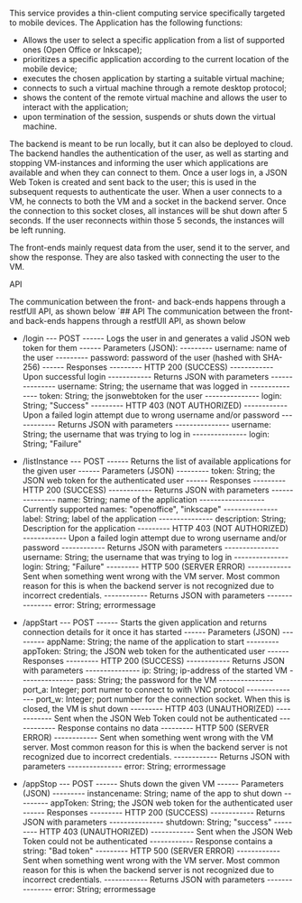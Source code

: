 This service provides a thin-client computing service specifically targeted to mobile devices. 
The Application has the following functions:
* Allows the user to select a specific application from a list of supported ones (Open Office or Inkscape);
* prioritizes a specific application according to the current location of the mobile device;
* executes the chosen application by starting a suitable virtual machine;
* connects to such a virtual machine through a remote desktop protocol;
* shows the content of the remote virtual machine and allows the user to interact with the application;
* upon termination of the session, suspends or shuts down the virtual machine.

The backend is meant to be run locally, but it can also be deployed to cloud. The backend handles the authentication
of the user, as well as starting and stopping VM-instances and informing the user which applications are available
and when they can connect to them. Once a user logs in, a JSON Web Token is created and sent back to the user; this is
used in the subsequent requests to authenticate the user.
When a user connects to a VM, he connects to both the VM and a socket in the backend server. Once the connection to this
socket closes, all instances will be shut down after 5 seconds. If the user reconnects within those 5 seconds, the instances
will be left running.

The front-ends mainly request data from the user, send it to the server, and show the response. They are also
tasked with connecting the user to the VM.

API

The communication between the front- and back-ends happens through a restfUll API, as shown below
´## API
The communication between the front- and back-ends happens through a restfUll API, as shown below

* /login
--- POST
------ Logs the user in and generates a valid JSON web token for them
------ Parameters (JSON):
--------- username: name of the user
--------- password: password of the user (hashed with SHA-256)
------ Responses
--------- HTTP 200 (SUCCESS)
------------ Upon successful login
------------ Returns JSON with parameters
--------------- username: String; the username that was logged in
--------------- token: String; the jsonwebtoken for the user
--------------- login: String; "Success"
--------- HTTP 403 (NOT AUTHORIZED)
------------ Upon a failed login attempt due to wrong username and/or password
------------ Returns JSON with parameters
--------------- username: String; the username that was trying to log in
--------------- login: String; "Failure"

* /listInstance
--- POST
------ Returns the list of available applications for the given user
------ Parameters (JSON)
--------- token: String; the JSON web token for the authenticated  user
------ Responses
--------- HTTP 200 (SUCCESS)
------------ Returns JSON with parameters
--------------- name: String; name of the application
------------------ Currently supported names: "openoffice", "inkscape"
--------------- label: String; label of the application
--------------- description: String; Description for the application
--------- HTTP 403 (NOT AUTHORIZED)
------------ Upon a failed login attempt due to wrong username and/or password
------------ Returns JSON with parameters
--------------- username: String; the username that was trying to log in
--------------- login: String; "Failure"
--------- HTTP 500 (SERVER ERROR)
------------ Sent when something went wrong with the VM server. Most common reason for this is when the
backend server is not recognized due to incorrect credentials.
------------ Returns JSON with parameters
--------------- error: String; errormessage

* /appStart
--- POST
------ Starts the given application and returns connection details for it once it has started
------ Parameters (JSON)
--------- appName: String; the name of the application to start
--------- appToken: String; the JSON web token for the authenticated user
------ Responses
--------- HTTP 200 (SUCCESS)
------------ Returns JSON with parameters
--------------- ip: String; ip-address of the started VM
--------------- pass: String; the password for the VM
--------------- port_a: Integer; port numer to connect to with VNC protocol
--------------- port_w: Integer; port number for the connection socket. When this is closed, the VM is shut down
--------- HTTP 403 (UNAUTHORIZED)
------------ Sent when the JSON Web Token could not be authenticated
------------ Response contains no data
--------- HTTP 500 (SERVER ERROR)
------------ Sent when something went wrong with the VM server. Most common reason for this is when the
backend server is not recognized due to incorrect credentials.
------------ Returns JSON with parameters
--------------- error: String; errormessage

* /appStop
--- POST
------ Shuts down the given VM
------ Parameters (JSON)
--------- instancename: String; name of the app to shut down
--------- appToken: String; the JSON web token for the authenticated user
------ Responses
--------- HTTP 200 (SUCCESS)
------------ Returns JSON with parameters
--------------- shutdown: String; "success"
--------- HTTP 403 (UNAUTHORIZED)
------------ Sent when the JSON Web Token could not be authenticated
------------ Response contains a string: "Bad token"
--------- HTTP 500 (SERVER ERROR)
------------ Sent when something went wrong with the VM server. Most common reason for this is when the
backend server is not recognized due to incorrect credentials.
------------ Returns JSON with parameters
--------------- error: String; errormessage
